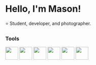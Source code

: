 <h1 align="left">Hello, I'm Mason!</h1>
<p align="left">⭐️ Student, developer, and photographer.</p>

### Tools
<p align="left"> 
  <img src="https://cdn.jsdelivr.net/gh/devicons/devicon@latest/icons/nodejs/nodejs-plain-wordmark.svg" height="40" />
  <img src="https://cdn.jsdelivr.net/gh/devicons/devicon@latest/icons/react/react-original.svg" height="40" />
  <img src="https://cdn.jsdelivr.net/gh/devicons/devicon@latest/icons/html5/html5-original-wordmark.svg" height="40" />
  <img src="https://cdn.jsdelivr.net/gh/devicons/devicon@latest/icons/css3/css3-original-wordmark.svg" height="40" />
  <img src="https://cdn.jsdelivr.net/gh/devicons/devicon@latest/icons/javascript/javascript-original.svg" height="40" />
  <img src="https://cdn.jsdelivr.net/gh/devicons/devicon@latest/icons/java/java-original-wordmark.svg" height="40" />
 </p>

<!-- ### Projects
- 🍦 **[Creamiverse](https://creamiverse.vercel.app)** (*[Work in progress](https://github.com/mbouli/creamiverse)*) A community-driven platform for sharing and discovering Ninja Creami recipes with Google Oauth2. Creamiverse was created using <ins>React, Next, Tailwind, and Sanity</ins>. It utilizes Sanity for backend, Sanity's Live Content API, and Next's Partial Prerendering. -->

<!-- ### Stats
<p align="left"> <img src="https://github-readme-stats.vercel.app/api/top-langs?username=mbouli&show_icons=true&theme=tokyonight&locale=en&layout=compact"> </p> -->

